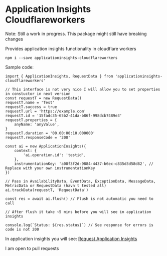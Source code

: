 # Application Insights Cloudflareworkers

Note: Still a work in progress. This package might still have breaking changes

Provides application insights functionality in cloudflare workers

```
npm i --save applicationinsights-cloudflareworkers
```

Sample code:
```
import { ApplicationInsights, RequestData } from 'applicationinsights-cloudflareworkers'

// This interface is not very nice I will allow you to set properties in constuctor in next version
const requestT = new RequestData()
requestT.name = 'Test'
requestT.success = true
requestT.url = 'https://example.com'
requestT.id = '15fadc35-65b2-41da-b86f-998dcb7489e3'
requestT.properties = {
    anyName: 'anyValue',
}
requestT.duration = '00.00:00:10.000000'
requestT.responseCode = '200'

const ai = new ApplicationInsights({
    context: {
        'ai.operation.id': 'testid',
    },
    instrumentationKey: 'a08f3f2d-9884-4437-b6ec-c835d3d58d82', // Replace with your own instrumentationKey
})

// Pass in AvailabilityData, EventData, ExceptionData, MessageData, MetricData or RequestData (havn't tested all)
ai.trackData(requestT, 'RequestData')

const res = await ai.flush() // Flush is not automatic you need to call

// After flush it take ~5 mins before you will see in application insights

console.log(`Status: ${res.status}`) // See response for errors is code is not 200
```
In application insights you will see:
[Request Application Insights](doc/RequestApplicationInsights.png?raw=true)

I am open to pull requests